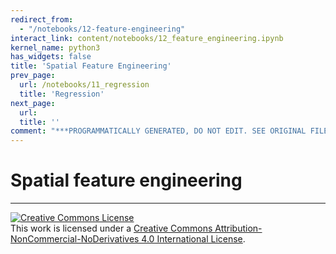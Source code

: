 ```yaml
---
redirect_from:
  - "/notebooks/12-feature-engineering"
interact_link: content/notebooks/12_feature_engineering.ipynb
kernel_name: python3
has_widgets: false
title: 'Spatial Feature Engineering'
prev_page:
  url: /notebooks/11_regression
  title: 'Regression'
next_page:
  url: 
  title: ''
comment: "***PROGRAMMATICALLY GENERATED, DO NOT EDIT. SEE ORIGINAL FILES IN /content***"
---
```



# Spatial feature engineering



---

<a rel="license" href="http://creativecommons.org/licenses/by-nc-nd/4.0/"><img alt="Creative Commons License" style="border-width:0" src="https://i.creativecommons.org/l/by-nc-nd/4.0/88x31.png" /></a><br />This work is licensed under a <a rel="license" href="http://creativecommons.org/licenses/by-nc-nd/4.0/">Creative Commons Attribution-NonCommercial-NoDerivatives 4.0 International License</a>.

